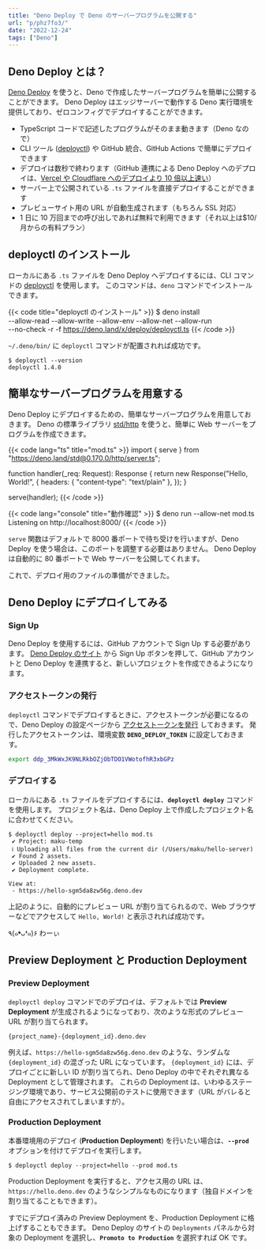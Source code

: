 ```yaml
---
title: "Deno Deploy で Deno のサーバープログラムを公開する"
url: "p/phz7fo3/"
date: "2022-12-24"
tags: ["Deno"]
---
```


Deno Deploy とは？
----

[Deno Deploy](https://deno.com/deploy) を使うと、Deno で作成したサーバープログラムを簡単に公開することができます。
Deno Deploy はエッジサーバーで動作する Deno 実行環境を提供しており、ゼロコンフィグでデプロイすることができます。

- TypeScript コードで記述したプログラムがそのまま動きます（Deno なので）
- CLI ツール ([deployctl](https://github.com/denoland/deployctl)) や GitHub 統合、GitHub Actions で簡単にデプロイできます
- デプロイは数秒で終わります（GitHub 連携による Deno Deploy へのデプロイは、[Vercel や Cloudflare へのデプロイより 10 倍以上速い](https://deno.com/blog/fastest-git-deploys-to-the-edge)）
- サーバー上で公開されている `.ts` ファイルを直接デプロイすることができます
- プレビューサイト用の URL が自動生成されます（もちろん SSL 対応）
- 1 日に 10 万回までの呼び出しであれば無料で利用できます（それ以上は$10/月からの有料プラン）


deployctl のインストール
----

ローカルにある `.ts` ファイルを Deno Deploy へデプロイするには、CLI コマンドの [deployctl](https://github.com/denoland/deployctl) を使用します。
このコマンドは、`deno` コマンドでインストールできます。

{{< code title="deployctl のインストール" >}}
$ deno install \
    --allow-read --allow-write --allow-env --allow-net --allow-run \
    --no-check -r -f https://deno.land/x/deploy/deployctl.ts
{{< /code >}}

`~/.deno/bin/` に `deployctl` コマンドが配置されれば成功です。

```console
$ deployctl --version
deployctl 1.4.0
```


簡単なサーバープログラムを用意する
----

Deno Deploy にデプロイするための、簡単なサーバープログラムを用意しておきます。
Deno の標準ライブラリ [std/http](https://deno.land/std/http) を使うと、簡単に Web サーバーをプログラムを作成できます。

{{< code lang="ts" title="mod.ts" >}}
import { serve } from "https://deno.land/std@0.170.0/http/server.ts";

function handler(_req: Request): Response {
  return new Response("Hello, World!", {
    headers: { "content-type": "text/plain" },
  });
}

serve(handler);
{{< /code >}}

{{< code lang="console" title="動作確認" >}}
$ deno run --allow-net mod.ts
Listening on http://localhost:8000/
{{< /code >}}

`serve` 関数はデフォルトで 8000 番ポートで待ち受けを行いますが、Deno Deploy を使う場合は、このポートを調整する必要はありません。
Deno Deploy は自動的に 80 番ポートで Web サーバーを公開してくれます。

これで、デプロイ用のファイルの準備ができました。


Deno Deploy にデプロイしてみる
----

### Sign Up

Deno Deploy を使用するには、GitHub アカウントで Sign Up する必要があります。
[Deno Deploy のサイト](https://dash.deno.com/signin) から Sign Up ボタンを押して、GitHub アカウントと Deno Deploy を連携すると、新しいプロジェクトを作成できるようになります。

### アクセストークンの発行

`deployctl` コマンドでデプロイするときに、アクセストークンが必要になるので、Deno Deploy の設定ページから [アクセストークンを発行](https://dash.deno.com/account#access-tokens) しておきます。
発行したアクセストークンは、環境変数 __`DENO_DEPLOY_TOKEN`__ に設定しておきます。

```bash
export ddp_3MkWxJK9NLRkbOZjObTDO1VWotofhR3xbGPz
```

### デプロイする

ローカルにある `.ts` ファイルをデプロイするには、__`deployctl deploy`__ コマンドを使用します。
プロジェクト名は、Deno Deploy 上で作成したプロジェクト名に合わせてください。

```console
$ deployctl deploy --project=hello mod.ts
 ✔ Project: maku-temp
 ℹ Uploading all files from the current dir (/Users/maku/hello-server)
 ✔ Found 2 assets.
 ✔ Uploaded 2 new assets.
 ✔ Deployment complete.

View at:
 - https://hello-sgm5da8zw56g.deno.dev
```

上記のように、自動的にプレビュー URL が割り当てられるので、Web ブラウザーなどでアクセスして `Hello, World!` と表示されれば成功です。

٩(๑❛ᴗ❛๑)۶ わーぃ


Preview Deployment と Production Deployment
----

### Preview Deployment

`deployctl deploy` コマンドでのデプロイは、デフォルトでは __Preview Deployment__ が生成されるようになっており、次のような形式のプレビュー URL が割り当てられます。

```
{project_name}-{deployment_id}.deno.dev
```

例えば、`https://hello-sgm5da8zw56g.deno.dev` のような、ランダムな `{deployment_id}` の混ざった URL になっています。
`{deployment_id}` には、デプロイごとに新しい ID が割り当てられ、Deno Deploy の中でそれぞれ異なる Deployment として管理されます。
これらの Deployment は、いわゆるステージング環境であり、サービス公開前のテストに使用できます（URL がバレると自由にアクセスされてしまいますが）。

### Production Deployment

本番環境用のデプロイ (__Production Deployment__) を行いたい場合は、__`--prod`__ オプションを付けてデプロイを実行します。

```console
$ deployctl deploy --project=hello --prod mod.ts
```

Production Deployment を実行すると、アクセス用の URL は、`https://hello.deno.dev` のようなシンプルなものになります（独自ドメインを割り当てることもできます）。

すでにデプロイ済みの Preview Deployment を、Production Deployment に格上げすることもできます。
Deno Deploy のサイトの `Deployments` パネルから対象の Deployment を選択し、__`Promoto to Production`__ を選択すれば OK です。

